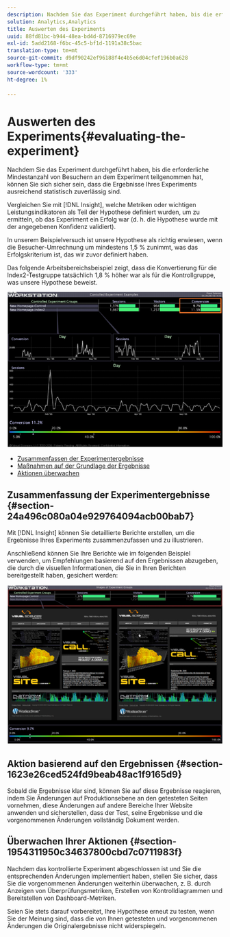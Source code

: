 ```yaml
---
description: Nachdem Sie das Experiment durchgeführt haben, bis die erforderliche Mindestanzahl von Besuchern an dem Experiment teilgenommen hat, können Sie sich sicher sein, dass die Ergebnisse Ihres Experiments ausreichend statistisch zuverlässig sind.
solution: Analytics,Analytics
title: Auswerten des Experiments
uuid: 88fd81bc-b944-48ea-bd4d-8716979ec69e
exl-id: 5add2168-f6bc-45c5-bf1d-1191a38c5bac
translation-type: tm+mt
source-git-commit: d9df90242ef96188f4e4b5e6d04cfef196b0a628
workflow-type: tm+mt
source-wordcount: '333'
ht-degree: 1%

---
```


# Auswerten des Experiments{#evaluating-the-experiment}

Nachdem Sie das Experiment durchgeführt haben, bis die erforderliche Mindestanzahl von Besuchern an dem Experiment teilgenommen hat, können Sie sich sicher sein, dass die Ergebnisse Ihres Experiments ausreichend statistisch zuverlässig sind.

Vergleichen Sie mit [!DNL Insight], welche Metriken oder wichtigen Leistungsindikatoren als Teil der Hypothese definiert wurden, um zu ermitteln, ob das Experiment ein Erfolg war (d. h. die Hypothese wurde mit der angegebenen Konfidenz validiert).

In unserem Beispielversuch ist unsere Hypothese als richtig erwiesen, wenn die Besucher-Umrechnung um mindestens 1,5 % zunimmt, was das Erfolgskriterium ist, das wir zuvor definiert haben.

Das folgende Arbeitsbereichsbeispiel zeigt, dass die Konvertierung für die Index2-Testgruppe tatsächlich 1,8 % höher war als für die Kontrollgruppe, was unsere Hypothese beweist.

![](assets/experimentresults.png)

* [Zusammenfassen der Experimentergebnisse](../../../home/c-undst-ctrld-exp/c-vw-rslts/c-ev-exp.md#section-24a496c080a04e929764094acb00bab7)
* [Maßnahmen auf der Grundlage der Ergebnisse](../../../home/c-undst-ctrld-exp/c-vw-rslts/c-ev-exp.md#section-1623e26ced524fd9beab48ac1f9165d9)
* [Aktionen überwachen](../../../home/c-undst-ctrld-exp/c-vw-rslts/c-ev-exp.md#section-1954311950c34637800cbd7c0711983f)

## Zusammenfassung der Experimentergebnisse {#section-24a496c080a04e929764094acb00bab7}

Mit [!DNL Insight] können Sie detaillierte Berichte erstellen, um die Ergebnisse Ihres Experiments zusammenzufassen und zu illustrieren.

Anschließend können Sie Ihre Berichte wie im folgenden Beispiel verwenden, um Empfehlungen basierend auf den Ergebnissen abzugeben, die durch die visuellen Informationen, die Sie in Ihren Berichten bereitgestellt haben, gesichert werden:

![](assets/experimentresults2.png)

## Aktion basierend auf den Ergebnissen {#section-1623e26ced524fd9beab48ac1f9165d9}

Sobald die Ergebnisse klar sind, können Sie auf diese Ergebnisse reagieren, indem Sie Änderungen auf Produktionsebene an den getesteten Seiten vornehmen, diese Änderungen auf andere Bereiche Ihrer Website anwenden und sicherstellen, dass der Test, seine Ergebnisse und die vorgenommenen Änderungen vollständig Dokument werden.

## Überwachen Ihrer Aktionen {#section-1954311950c34637800cbd7c0711983f}

Nachdem das kontrollierte Experiment abgeschlossen ist und Sie die entsprechenden Änderungen implementiert haben, stellen Sie sicher, dass Sie die vorgenommenen Änderungen weiterhin überwachen, z. B. durch Anzeigen von Überprüfungsmetriken, Erstellen von Kontrolldiagrammen und Bereitstellen von Dashboard-Metriken.

Seien Sie stets darauf vorbereitet, Ihre Hypothese erneut zu testen, wenn Sie der Meinung sind, dass die von Ihnen getesteten und vorgenommenen Änderungen die Originalergebnisse nicht widerspiegeln.
